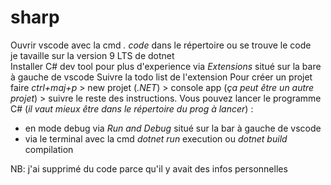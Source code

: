 # sharp
Ouvrir vscode avec la cmd _. code_ dans le répertoire ou se trouve le code  
je tavaille sur la version 9 LTS de dotnet  
Installer C# dev tool pour plus d'experience via _Extensions_ situé sur la bare à gauche de vscode
Suivre la todo list de l'extension 
Pour créer un projet faire _ctrl+maj+p_ > new projet (*.NET*) > console app (*ça peut être un autre projet*) > suivre le reste des instructions.
Vous pouvez lancer le programme C# (*il vaut mieux être dans le répertoire du prog à lancer*) :  
- en mode debug via _Run and Debug_ situé sur la bar à gauche de vscode
- via le terminal avec la cmd _dotnet run_ execution ou _dotnet build_ compilation

NB: j'ai supprimé du code parce qu'il y avait des infos personnelles

